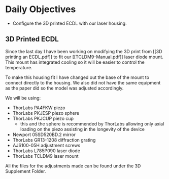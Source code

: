 
# Daily Objectives
- Configure the 3D printed ECDL with our laser housing.


## 3D Printed ECDL
Since the last day I have been working on modifying the 3D print from [[3D printing an ECDL.pdf]] to fit our [[TCLDM9-Manual.pdf]] laser diode mount. This mount has integrated cooling so it will be easier to control the temperature.

To make this housing fit I have changed out the base of the mount to connect directly to the housing. We also did not have the same equipment as the paper did so the model was adjusted accordingly. 

We will be using:
- ThorLabs PA4FKW piezo
- ThorLabs PKJESP piezo sphere
- ThorLabs PKJCUP piezo cup
	- this and the sphere is recommended by ThorLabs allowing only axial loading on the piezo assisting in the longevity of the device
- Newport 05SD520BD.2 mirror
- ThorLabs GR13-1208 diffraction grating
- AJS100-05H adjustment screws
- ThorLabs L785P090 laser diode
- ThorLabs TCLDM9 laser mount


All the files for the adjustments made can be found under the 3D Supplement Folder.